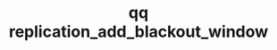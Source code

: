---
category: replication
command: replication_add_blackout_window
keywords: qq, qq_cli, replication_add_blackout_window
optional_options:
- alternate: []
  help: Unique identifier of the source replication relationship.
  name: --id
  required: true
- alternate: []
  help: The 24 hour time of day start time for the blackout window (e.g. 15:30). Time
    is always in the timezone configured on the specified source replication relationship.
  name: --start-time
  required: true
- alternate: []
  help: The 24 hour time of day end time for the blackout window (e.g. 18:30) -- on
    the following day if earlier than the --start-time parameter.
  name: --end-time
  required: true
- alternate: []
  help: Days of the week the window applies to. Comma separated list (e.g. MON,TUE,WED,THU,FRI,SAT,SUN)
    or ALL.
  name: --days-of-week
  required: true
permalink: /qq-cli-command-guide/replication/replication_add_blackout_window.html
positional_options: []
sidebar: qq_cli_command_reference_sidebar
summary: This section explains how to use the <code>qq replication_add_blackout_window</code>
  command.
synopsis: Add a blackout window to the specified source replication relationship.
title: qq replication_add_blackout_window
usage: "qq replication_add_blackout_window [-h] --id ID --start-time START_TIME --end-time\
  \ END_TIME\n    --days-of-week DAYS_OF_WEEK"

---